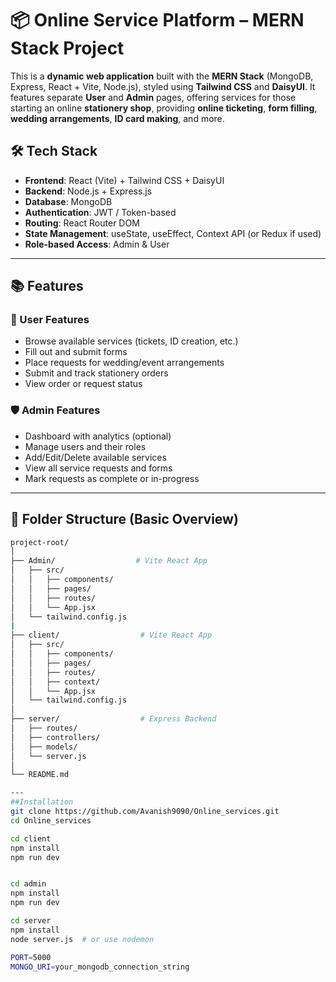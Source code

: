# 📦 Online Service Platform – MERN Stack Project

This is a **dynamic web application** built with the **MERN Stack** (MongoDB, Express, React + Vite, Node.js), styled using **Tailwind CSS** and **DaisyUI**. It features separate **User** and **Admin** pages, offering services for those starting an online **stationery shop**, providing **online ticketing**, **form filling**, **wedding arrangements**, **ID card making**, and more.

## 🛠️ Tech Stack

- **Frontend**: React (Vite) + Tailwind CSS + DaisyUI
- **Backend**: Node.js + Express.js
- **Database**: MongoDB
- **Authentication**: JWT / Token-based
- **Routing**: React Router DOM
- **State Management**: useState, useEffect, Context API (or Redux if used)
- **Role-based Access**: Admin & User

---

## 📚 Features

### 👥 User Features
- Browse available services (tickets, ID creation, etc.)
- Fill out and submit forms
- Place requests for wedding/event arrangements
- Submit and track stationery orders
- View order or request status

### 🛡️ Admin Features
- Dashboard with analytics (optional)
- Manage users and their roles
- Add/Edit/Delete available services
- View all service requests and forms
- Mark requests as complete or in-progress

---

## 📂 Folder Structure (Basic Overview)
```bash
project-root/
│
├── Admin/                  # Vite React App
│   ├── src/
│   │   ├── components/
│   │   ├── pages/
│   │   ├── routes/
│   │   └── App.jsx
│   └── tailwind.config.js
|
├── client/                  # Vite React App
│   ├── src/
│   │   ├── components/
│   │   ├── pages/
│   │   ├── routes/
│   │   ├── context/
│   │   └── App.jsx
│   └── tailwind.config.js
│
├── server/                  # Express Backend
│   ├── routes/
│   ├── controllers/
│   ├── models/
│   └── server.js
│
└── README.md

---
##Installation
git clone https://github.com/Avanish9090/Online_services.git
cd Online_services

cd client
npm install
npm run dev


cd admin
npm install
npm run dev

cd server
npm install
node server.js  # or use nodemon

PORT=5000
MONGO_URI=your_mongodb_connection_string







